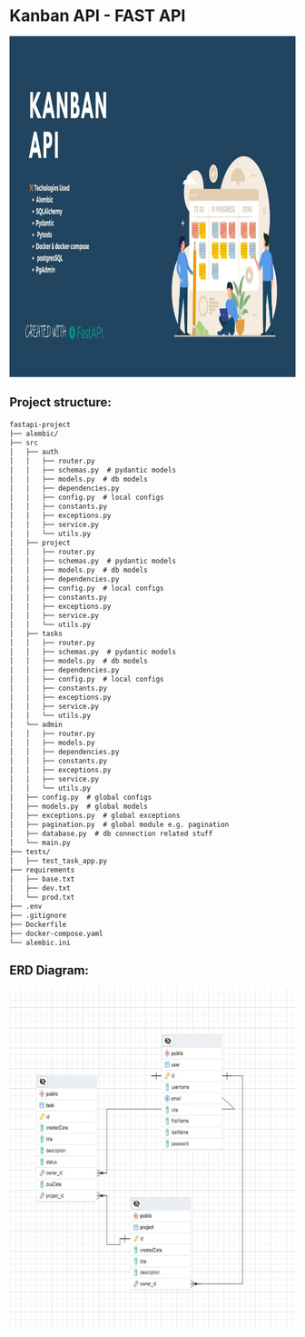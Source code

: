 <h1 style='float:center;'>Kanban API - FAST API</h1>
<img src="https://github.com/rimmelasghar/Kanban-API-FastAPI/blob/main/screenshots/main.jpg" alt="creating a service on cloud run" width="1000" height="600">


## Project structure:
```
fastapi-project
├── alembic/
├── src
│   ├── auth
│   │   ├── router.py
│   │   ├── schemas.py  # pydantic models
│   │   ├── models.py  # db models
│   │   ├── dependencies.py
│   │   ├── config.py  # local configs
│   │   ├── constants.py
│   │   ├── exceptions.py
│   │   ├── service.py
│   │   └── utils.py
│   ├── project
│   │   ├── router.py
│   │   ├── schemas.py  # pydantic models
│   │   ├── models.py  # db models
│   │   ├── dependencies.py
│   │   ├── config.py  # local configs
│   │   ├── constants.py
│   │   ├── exceptions.py
│   │   ├── service.py
│   │   └── utils.py
│   ├── tasks
│   │   ├── router.py
│   │   ├── schemas.py  # pydantic models
│   │   ├── models.py  # db models
│   │   ├── dependencies.py
│   │   ├── config.py  # local configs
│   │   ├── constants.py
│   │   ├── exceptions.py
│   │   ├── service.py
│   │   └── utils.py
│   └── admin
│   │   ├── router.py
│   │   ├── models.py
│   │   ├── dependencies.py
│   │   ├── constants.py
│   │   ├── exceptions.py
│   │   ├── service.py
│   │   └── utils.py
│   ├── config.py  # global configs
│   ├── models.py  # global models
│   ├── exceptions.py  # global exceptions
│   ├── pagination.py  # global module e.g. pagination
│   ├── database.py  # db connection related stuff
│   └── main.py
├── tests/
│   ├── test_task_app.py
├── requirements
│   ├── base.txt
│   ├── dev.txt
│   └── prod.txt
├── .env
├── .gitignore
├── Dockerfile
├── docker-compose.yaml
└── alembic.ini
```
## ERD Diagram:

<img src="https://github.com/rimmelasghar/Kanban-API-FastAPI/blob/main/screenshots/db_diagram.jpg" alt="creating a service on cloud run" width="1000" height="600">
